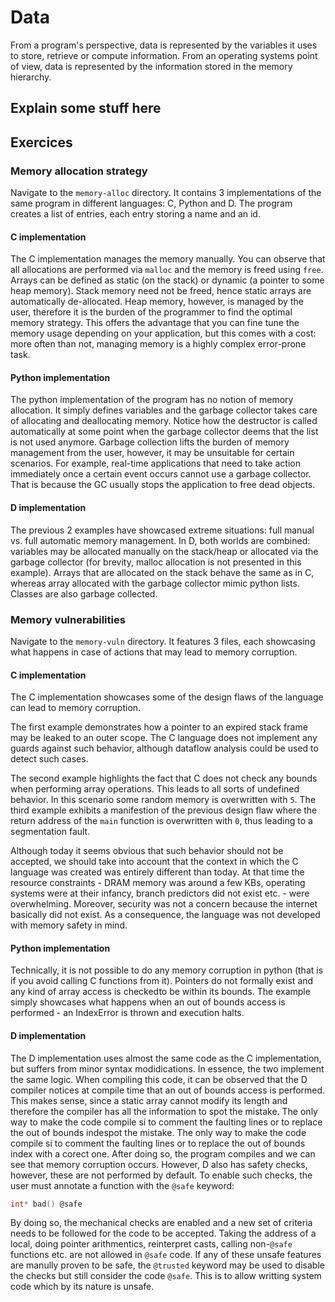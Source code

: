 # Data

From a program's perspective, data is represented by the variables it uses to store,
retrieve or compute information. From an operating systems point of view, data is
represented by the information stored in the memory hierarchy.

## Explain some stuff here

## Exercices

### Memory allocation strategy

Navigate to the `memory-alloc` directory. It contains 3 implementations of the same program in different languages:
C, Python and D. The program creates a list of entries, each entry storing a name and an id.

#### C implementation

The C implementation manages the memory manually.
You can observe that all allocations are performed via `malloc` and the memory is freed using `free`.
Arrays can be defined as static (on the stack) or dynamic (a pointer to some heap memory).
Stack memory need not be freed, hence static arrays are automatically de-allocated.
Heap memory, however, is managed by the user, therefore it is the burden of the programmer to find the optimal memory strategy.
This offers the advantage that you can fine tune the memory usage depending on your application, but this comes with a cost: more often than not, managing memory is a highly complex error-prone task.

#### Python implementation

The python implementation of the program has no notion of memory allocation.
It simply defines variables and the garbage collector takes care of allocating and deallocating memory.
Notice how the destructor is called automatically at some point when the garbage collector deems that the list is not used anymore.
Garbage collection lifts the burden of memory management from the user, however, it may be unsuitable for certain scenarios.
For example, real-time applications that need to take action immediately once a certain event occurs cannot use a garbage collector. That is because the GC usually stops the application to free dead objects.

#### D implementation

The previous 2 examples have showcased extreme situations: full manual vs. full automatic memory management.
In D, both worlds are combined: variables may be allocated manually on the stack/heap or allocated via the garbage collector (for brevity, malloc allocation is not presented in this example).
Arrays that are allocated on the stack behave the same as in C, whereas array allocated with the garbage collector mimic python lists. Classes are also garbage collected.

### Memory vulnerabilities

Navigate to the `memory-vuln` directory.
It features 3 files, each showcasing what happens in case of actions that may lead to memory corruption.

#### C implementation

The C implementation showcases some of the design flaws of the language can lead to memory corruption.

The first example demonstrates how a pointer to an expired stack frame may be leaked to an outer scope.
The C language does not implement any guards against such behavior, although dataflow analysis could be used to detect such cases.

The second example highlights the fact that C does not check any bounds when performing array operations.
This leads to all sorts of undefined behavior.
In this scenario some random memory is overwritten with `5`.
The third example exhibits a manifestion of the previous design flaw where the return address of the `main` function is overwritten with `0`, thus leading to a segmentation fault.

Although today it seems obvious that such behavior should not be accepted, we should take into account that the context in which the C language was created was entirely different than today.
At that time the resource constraints - DRAM memory was around a few KBs, operating systems were at their infancy, branch predictors did not exist etc. - were overwhelming.
Moreover, security was not a concern because the internet basically did not exist. As a consequence, the language was not developed with memory safety in mind.

#### Python implementation

Technically, it is not possible to do any memory corruption in python (that is if you avoid calling C functions from it). Pointers do not formally exist and any kind of array access is checkedto be within its bounds. The example simply showcases what happens when an out of bounds access is performed - an IndexError is thrown and execution halts.

#### D implementation

The D implementation uses almost the same code as the C implementation, but suffers from minor syntax modidications.
In essence, the two implement the same logic.
When compiling this code, it can be observed that the D compiler notices at compile time that an out of bounds access is performed.
This makes sense, since a static array cannot modify its length and therefore the compiler has all the information to spot the mistake. The only way to make the code compile si to comment the faulting lines or to replace the out of bounds indespot the mistake.
The only way to make the code compile si to comment the faulting lines or to replace the out of bounds index with a corect one.
After doing so, the program compiles and we can see that memory corruption occurs.
However, D also has safety checks, however, these are not performed by default.
To enable such checks, the user must annotate a function with the `@safe` keyword:

```d
int* bad() @safe
```

By doing so, the mechanical checks are enabled and a new set of criteria needs to be followed for the code to be accepted.
Taking the address of a local, doing pointer arithmentics, reinterpret casts, calling non-`@safe` functions etc. are not allowed in `@safe` code.
If any of these unsafe features are manully proven to be safe, the `@trusted` keyword may be used to disable the checks but still consider the code `@safe`.
This is to allow writting system code which by its nature is unsafe.

